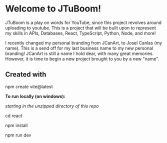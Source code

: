 
# Welcome to JTuBoom!

JTuBoom is a play on words for YouTube, since this project revolves around uploading to youtube. This is a project that will be built upon to represent my skills in APIs, Databases, React, TypeScript, Python, Node, and more!

I recently changed my personal branding from JCanArt, to Josel Canlas (my name). This is a send off for my last business name to my new personal branding! JCanArt is still a name I hold dear, with many great memories. However, it is time to begin a new project brought to you by a new "name".

## Created with

npm create vite@latest

**To run locally (on windows):**

*starting in the unzipped directory of this repo*

cd react

npm install

npm run dev